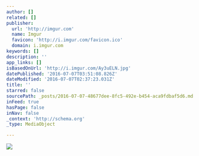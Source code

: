 ```yaml
---
author: []
related: []
publisher:
  url: 'http://imgur.com'
  name: Imgur
  favicon: 'http://i.imgur.com/favicon.ico'
  domain: i.imgur.com
keywords: []
description: ''
app_links: []
isBasedOnUrl: 'http://i.imgur.com/Ay3uELN.jpg'
datePublished: '2016-07-07T03:51:08.826Z'
dateModified: '2016-07-07T02:37:23.031Z'
title: ''
starred: false
sourcePath: _posts/2016-07-07-48677dee-8fc5-492e-b454-aca9fdbaf5d6.md
inFeed: true
hasPage: false
inNav: false
_context: 'http://schema.org'
_type: MediaObject

---
```

<article style=""><img src="http://imgur.com/Ay3uELN.jpg" /></article>
